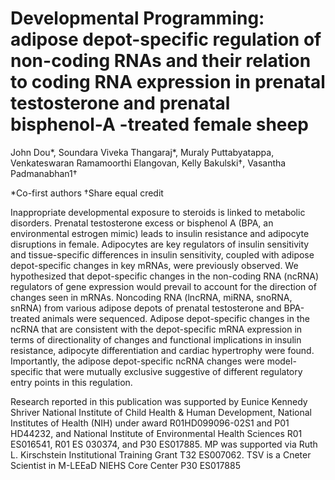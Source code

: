 # Developmental Programming: adipose depot-specific regulation of non-coding RNAs and their relation to coding RNA expression in prenatal testosterone and prenatal bisphenol-A -treated female sheep

John Dou*, Soundara Viveka Thangaraj*, Muraly Puttabyatappa, Venkateswaran Ramamoorthi Elangovan, Kelly Bakulski†, Vasantha Padmanabhan1†

*Co-first authors
†Share equal credit


Inappropriate developmental exposure to steroids is linked to metabolic disorders. Prenatal testosterone excess or bisphenol A (BPA, an environmental estrogen mimic) leads to insulin resistance and adipocyte disruptions in female. Adipocytes are key regulators of insulin sensitivity and tissue-specific differences in insulin sensitivity, coupled with adipose depot-specific changes in key mRNAs, were previously observed. We hypothesized that depot-specific changes in the non-coding RNA (ncRNA) regulators of gene expression would prevail to account for the direction of changes seen in mRNAs. Noncoding RNA (lncRNA, miRNA, snoRNA, snRNA) from various adipose depots of prenatal testosterone and BPA-treated animals were sequenced. Adipose depot-specific changes in the ncRNA that are consistent with the depot-specific mRNA expression in terms of directionality of changes and functional implications in insulin resistance, adipocyte differentiation and cardiac hypertrophy were found. Importantly, the adipose depot-specific ncRNA changes were model-specific that were mutually exclusive suggestive of different regulatory entry points in this regulation.


Research reported in this publication was supported by Eunice Kennedy Shriver National Institute of Child Health & Human Development, National Institutes of Health (NIH) under award R01HD099096-02S1 and P01 HD44232, and National Institute of Environmental Health Sciences R01 ES016541, R01 ES 030374, and P30 ES017885. MP was supported via Ruth L. Kirschstein Institutional Training Grant T32 ES007062.  TSV is a Cneter Scientist in M-LEEaD NIEHS Core Center P30 ES017885
